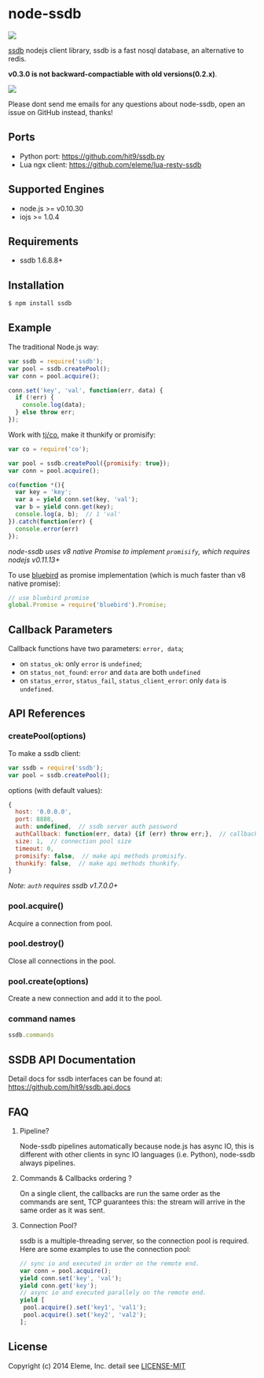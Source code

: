 node-ssdb
=========

![](https://nodei.co/npm/ssdb.png)

[ssdb](https://github.com/ideawu/ssdb) nodejs client library,
ssdb is a fast nosql database, an alternative to redis.

**v0.3.0 is not backward-compactiable with old versions(0.2.x)**.

![](https://api.travis-ci.org/eleme/node-ssdb.svg)

Please dont send me emails for any questions about node-ssdb, open an issue on GitHub instead, thanks!

Ports
------

- Python port: https://github.com/hit9/ssdb.py
- Lua ngx client: https://github.com/eleme/lua-resty-ssdb


Supported Engines
-----------------

- node.js >= v0.10.30
- iojs >= 1.0.4

Requirements
-------------

- ssdb 1.6.8.8+

Installation
-------------

```bash
$ npm install ssdb
```

Example
--------

The traditional Node.js way:

```js
var ssdb = require('ssdb');
var pool = ssdb.createPool();
var conn = pool.acquire();

conn.set('key', 'val', function(err, data) {
  if (!err) {
    console.log(data);
  } else throw err;
});
```

Work with [tj/co](https://github.com/tj/co), make it thunkify or promisify:

```js
var co = require('co');

var pool = ssdb.createPool({promisify: true});
var conn = pool.acquire();

co(function *(){
  var key = 'key';
  var a = yield conn.set(key, 'val');
  var b = yield conn.get(key);
  console.log(a, b);  // 1 'val'
}).catch(function(err) {
  console.error(err)
});
```

*node-ssdb uses v8 native Promise to implement `promisify`, which requires nodejs v0.11.13+*

To use [bluebird](https://github.com/petkaantonov/bluebird) as promise implementation (which
is much faster than v8 native promise):

```js
// use bluebird promise
global.Promise = require('bluebird').Promise;
```

Callback Parameters
-------------------

Callback functions have two parameters: `error, data`;

- on `status_ok`:  only `error` is `undefined`;
- on `status_not_found`: `error` and `data` are both `undefined`
- on `status_error`, `status_fail`, `status_client_error`: only `data` is `undefined`.

API References
--------------

### createPool(options)

To make a ssdb client:

```js
var ssdb = require('ssdb');
var pool = ssdb.createPool();
```

options (with default values):

```js
{
  host: '0.0.0.0',
  port: 8888,
  auth: undefined,  // ssdb server auth password
  authCallback: function(err, data) {if (err) throw err;},  // callback function on auth
  size: 1,  // connection pool size
  timeout: 0,
  promisify: false,  // make api methods promisify.
  thunkify: false,  // make api methods thunkify.
}
```

*Note: `auth` requires ssdb v1.7.0.0+*

### pool.acquire()

Acquire a connection from pool.

### pool.destroy()

Close all connections in the pool.

### pool.create(options)

Create a new connection and add it to the pool.

### command names

```js
ssdb.commands
```

SSDB API Documentation
----------------------

Detail docs for ssdb interfaces can be found at: https://github.com/hit9/ssdb.api.docs


FAQ
---

1. Pipeline?

   Node-ssdb pipelines automatically because node.js has async IO, this is different with other
   clients in sync IO languages (i.e. Python), node-ssdb always pipelines.

2. Commands & Callbacks ordering ?

   On a single client, the callbacks are run the same order as the commands are sent, TCP guarantees
   this: the stream will arrive in the same order as it was sent.

3. Connection Pool?

   ssdb is a multiple-threading server, so the connection pool is required. Here are some examples
   to use the connection pool:

   ```js
   // sync io and executed in order on the remote end.
   var conn = pool.acquire();
   yield conn.set('key', 'val');
   yield conn.get('key');
   // async io and executed parallely on the remote end.
   yield [
    pool.acquire().set('key1', 'val1');
    pool.acquire().set('key2', 'val2');
   ];
   ```

License
-------

Copyright (c) 2014 Eleme, Inc. detail see [LICENSE-MIT](./LICENSE-MIT)
